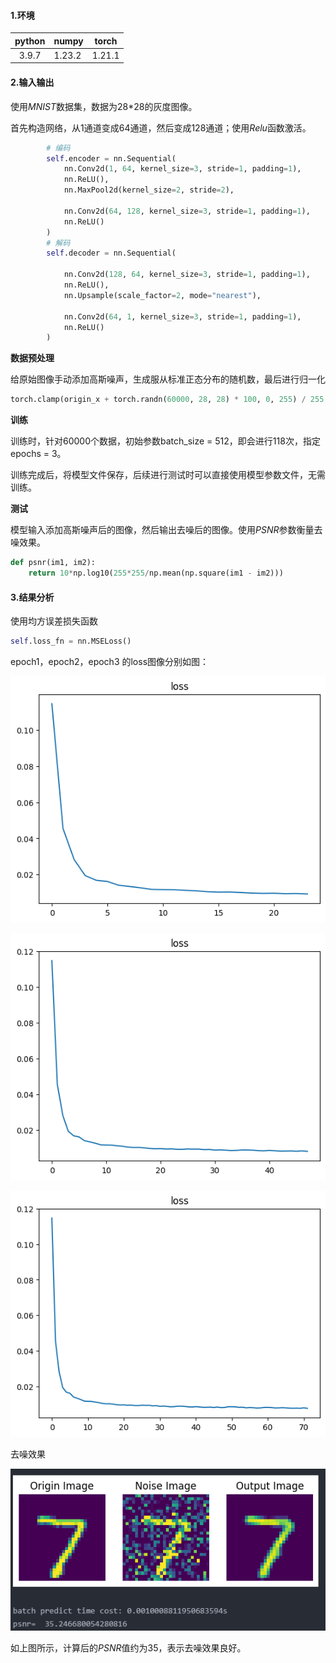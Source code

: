 #### 1.环境 

| python | numpy  | torch  |
| :----: | ------ | ------ |
| 3.9.7  | 1.23.2 | 1.21.1 |

#### 2.输入输出

使用$MNIST$数据集，数据为28*28的灰度图像。

首先构造网络，从1通道变成64通道，然后变成128通道；使用$Relu$函数激活。

```python
        # 编码
        self.encoder = nn.Sequential(
            nn.Conv2d(1, 64, kernel_size=3, stride=1, padding=1),
            nn.ReLU(),
            nn.MaxPool2d(kernel_size=2, stride=2),

            nn.Conv2d(64, 128, kernel_size=3, stride=1, padding=1),
            nn.ReLU()
        )
        # 解码
        self.decoder = nn.Sequential(

            nn.Conv2d(128, 64, kernel_size=3, stride=1, padding=1),
            nn.ReLU(),
            nn.Upsample(scale_factor=2, mode="nearest"),

            nn.Conv2d(64, 1, kernel_size=3, stride=1, padding=1),
            nn.ReLU()
        ) 
```

**数据预处理**

给原始图像手动添加高斯噪声，生成服从标准正态分布的随机数，最后进行归一化

```python
torch.clamp(origin_x + torch.randn(60000, 28, 28) * 100, 0, 255) / 255.
```

**训练**

训练时，针对60000个数据，初始参数batch_size = 512，即会进行118次，指定epochs = 3。

训练完成后，将模型文件保存，后续进行测试时可以直接使用模型参数文件，无需训练。

**测试**

模型输入添加高斯噪声后的图像，然后输出去噪后的图像。使用$PSNR$参数衡量去噪效果。

```python
def psnr(im1, im2):
    return 10*np.log10(255*255/np.mean(np.square(im1 - im2)))
```

#### 3.结果分析

使用均方误差损失函数

```python
self.loss_fn = nn.MSELoss()
```

epoch1，epoch2，epoch3 的loss图像分别如图：

![](./readme_img/loss1.png)

![](./readme_img/loss2.png)

![](./readme_img/loss3.png)

去噪效果

![](./readme_img/out.png)

如上图所示，计算后的$PSNR$值约为35，表示去噪效果良好。
